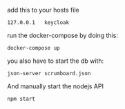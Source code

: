 add this to your hosts file
```
127.0.0.1	keycloak
```
run the docker-compose by doing this:
```
docker-compose up

```
you also have to start the db with:


```
json-server scrumboard.json
```
And manually start the nodejs API

```
npm start
```

